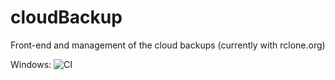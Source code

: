# cloudBackup
Front-end and management of the cloud backups (currently with rclone.org)

Windows:
![CI](https://github.com/rogerbriggen/cloudBackup/workflows/CI/badge.svg)
